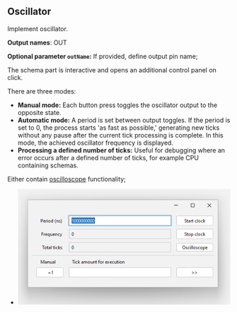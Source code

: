 ## Oscillator

Implement oscillator.

**Output names**: OUT

**Optional parameter `outName`:** If provided, define output pin name;

The schema part is interactive and opens an additional control panel on click.

There are three modes:

- **Manual mode:** Each button press toggles the oscillator output to the opposite state.
- **Automatic mode:** A period is set between output toggles. If the period is set to 0, the process starts 'as fast as possible,' generating new ticks without any
  pause after the current tick processing is complete. In this mode, the achieved oscillator frequency is displayed.
- **Processing a defined number of ticks:** Useful for debugging where an error occurs after a defined number of ticks, for example CPU containing schemas.

Either contain [oscilloscope](OSCILLOSCOPE.md) functionality;

- ![img.png](img/img.png)

